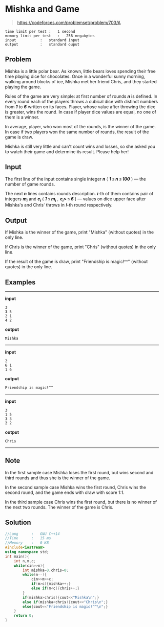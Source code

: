 # Mishka and Game

> https://codeforces.com/problemset/problem/703/A

```
time limit per test	:	1 second
memory limit per test	:	256 megabytes
input			:	standard input
output			:	standard ouput
```

## Problem

Mishka is a little polar bear. As known, little bears loves spending their free time playing dice for chocolates. Once in a wonderful sunny morning, walking around blocks of ice, Mishka met her friend Chris, and they started playing the game.

Rules of the game are very simple: at first number of rounds ***n*** is defined. In every round each of the players throws a cubical dice with distinct numbers from ***1*** to ***6*** written on its faces. Player, whose value after throwing the dice is greater, wins the round. In case if player dice values are equal, no one of them is a winner.

In average, player, who won most of the rounds, is the winner of the game. In case if two players won the same number of rounds, the result of the game is draw.

Mishka is still very little and can't count wins and losses, so she asked you to watch their game and determine its result. Please help her!

## Input

The first line of the input contains single integer  ***n*** ( ***1*** ≤ ***n*** ≤ ***100*** ) — the number of game rounds.
 
The next ***n*** lines contains rounds description. ***i***-th of them contains pair of integers ***m<sub>i</sub>*** and ***c<sub>i</sub>*** ( ***1*** ≤ ***m<sub>i</sub>*** ,  ***c<sub>i</sub>>*** ≤ ***6*** ) — values on dice upper face after Mishka's and Chris' throws in ***i***-th round respectively.

## Output

If Mishka is the winner of the game, print "Mishka" (without quotes) in the only line.

If Chris is the winner of the game, print "Chris" (without quotes) in the only line.

If the result of the game is draw, print "Friendship is magic!^^" (without quotes) in the only line.

## Examples

---
**input**
```
3
3 5
2 1
4 2
```
**output**
```
Mishka
```
---
**input**
```
2
6 1
1 6
```
**output**
```
Friendship is magic!^^
```
---
**input**
```
3
1 5
3 3
2 2
```
**output**
```
Chris
```
---

## Note

In the first sample case Mishka loses the first round, but wins second and third rounds and thus she is the winner of the game.

In the second sample case Mishka wins the first round, Chris wins the second round, and the game ends with draw with score 1:1.

In the third sample case Chris wins the first round, but there is no winner of the next two rounds. The winner of the game is Chris.

## Solution

```c++
//Lang		:	GNU C++14
//Time		:	15 ms
//Memory	:	0 KB
#include<iostream>
using namespace std;
int main(){
	int n,m,c;
	while(cin>>n){
		int mishka=0,chris=0;
		while(n--){
			cin>>m>>c;
			if(m>c){mishka++;}
			else if(m<c){chris++;}
		}
		if(mishka>chris){cout<<"Mishka\n";}
		else if(mishka<chris){cout<<"Chris\n";}
		else{cout<<"Friendship is magic!^^\n";}
	}
	return 0;
}
```
